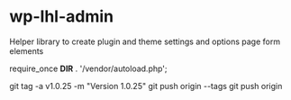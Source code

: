 # wp-lhl-admin
Helper library to create plugin and theme settings and options page form elements


require_once __DIR__ . '/vendor/autoload.php';

git tag -a v1.0.25 -m "Version 1.0.25"
git push origin --tags
git push origin